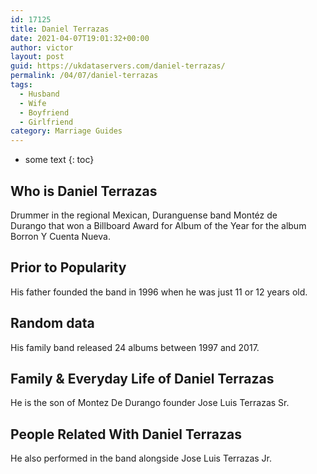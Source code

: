 ```yaml
---
id: 17125
title: Daniel Terrazas
date: 2021-04-07T19:01:32+00:00
author: victor
layout: post
guid: https://ukdataservers.com/daniel-terrazas/
permalink: /04/07/daniel-terrazas
tags:
  - Husband
  - Wife
  - Boyfriend
  - Girlfriend
category: Marriage Guides
---
```


* some text
{: toc}


## Who is Daniel Terrazas



Drummer in the regional Mexican, Duranguense band Montéz de Durango that won a Billboard Award for Album of the Year for the album Borron Y Cuenta Nueva.

                
                
                
## Prior to Popularity



His father founded the band in 1996 when he was just 11 or 12 years old.

                
                
                
## Random data



His family band released 24 albums between 1997 and 2017.

                
                
                
## Family & Everyday Life of Daniel Terrazas



He is the son of Montez De Durango founder Jose Luis Terrazas Sr.

                
                
                
## People Related With Daniel Terrazas



He also performed in the band alongside Jose Luis Terrazas Jr.

                
              
            
          
          
          